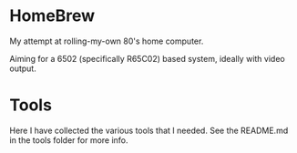 # HomeBrew
My attempt at rolling-my-own 80's home computer.

Aiming for a 6502 (specifically R65C02) based system,
ideally with video output.

# Tools
Here I have collected the various tools that I needed.
See the README.md in the tools folder for more info.

